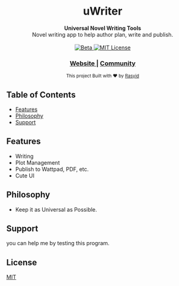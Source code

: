 ﻿<h1 align="center">uWriter</h1>
 
<div align="center">
  <strong>Universal Novel Writing Tools</strong>
</div>
<div align="center">
  Novel writing app to help author plan, write and publish. 
</div>

<br />

<div align="center">
  <!-- Stability -->
  <a href="https://nodejs.org/api/documentation.html#documentation_stability_index">
    <img src="https://img.shields.io/badge/status-beta-blue.svg?style=flat-square"
      alt="Beta" />
  </a>
    
  <!-- Standard -->
  <a href="https://standardjs.com">
    <img src="https://img.shields.io/badge/license-MIT-brightgreen.svg?style=flat-square"
      alt="MIT License" />
  </a>
</div>

<div align="center">
  <h3>
    <a href="https://rasyidf.github.io/uWriter">
      Website
    </a>
    <span> | </span>  
    <a href="https://t.me/uwriter">
      Community
    </a>
  </h3>
</div>

<div align="center">
  <sub>This project Built with ❤︎ by
  <a href="https://twitter.com/rasyidf_">Rasyid</a>
</div>

## Table of Contents
- [Features](#features)
- [Philosophy](#philosophy)
- [Support](#support)

## Features
* Writing
* Plot Management
* Publish to Wattpad, PDF, etc.
* Cute UI

## Philosophy

* Keep it as Universal as Possible.

## Support

you can help me by testing this program.

## License
[MIT](https://tldrlegal.com/license/mit-license)